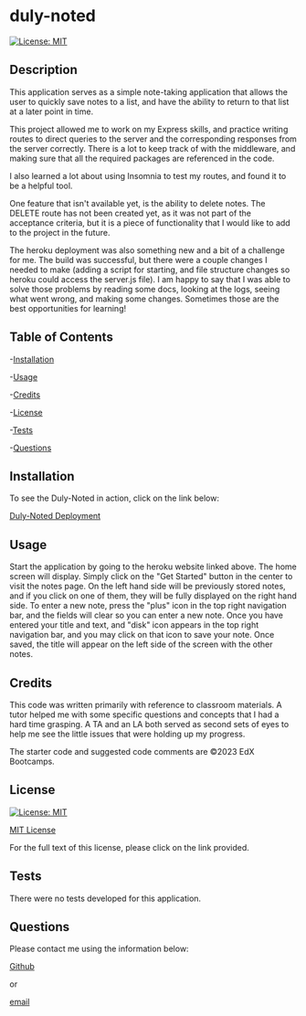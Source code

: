 # duly-noted

[![License: MIT](https://img.shields.io/badge/License-MIT-yellow.svg)](https://opensource.org/licenses/MIT)

## Description

This application serves as a simple note-taking application that allows the user to quickly save notes to a list, and have the ability to return to that list at a later point in time.

This project allowed me to work on my Express skills, and practice writing routes to direct queries to the server and the corresponding responses from the server correctly.  There is a lot to keep track of with the middleware, and making sure that all the required packages are referenced in the code.

I also learned a lot about using Insomnia to test my routes, and found it to be a helpful tool.

One feature that isn't available yet, is the ability to delete notes.  The DELETE route has not been created yet, as it was not part of the acceptance criteria, but it is a piece of functionality that I would like to add to the project in the future.

The heroku deployment was also something new and a bit of a challenge for me.  The build was successful, but there were a couple changes I needed to make (adding a script for starting, and file structure changes so heroku could access the server.js file).  I am happy to say that I was able to solve those problems by reading some docs, looking at the logs, seeing what went wrong, and making some changes.  Sometimes those are the best opportunities for learning!

## Table of Contents

-[Installation](#Installation)

-[Usage](#Usage)

-[Credits](#Credits)

-[License](#License)

-[Tests](#Tests)

-[Questions](#Questions)

## Installation

To see the Duly-Noted in action, click on the link below:

[Duly-Noted Deployment](https://duly-noted-note-taker.herokuapp.com)

## Usage

Start the application by going to the heroku website linked above.  The home screen will display.  Simply click on the "Get Started" button in the center to visit the notes page.  On the left hand side will be previously stored notes, and if you click on one of them, they will be fully displayed on the right hand side.  To enter a new note, press the "plus" icon in the top right navigation bar, and the fields will clear so you can enter a new note.  Once you have entered your title and text, and "disk" icon appears in the top right navigation bar, and you may click on that icon to save your note.  Once saved, the title will appear on the left side of the screen with the other notes.

## Credits

This code was written primarily with reference to classroom materials.  A tutor helped me with some specific questions and concepts that I had a hard time grasping.  A TA and an LA both served as second sets of eyes to help me see the little issues that were holding up my progress.

The starter code and suggested code comments are ©2023 EdX Bootcamps.

## License

[![License: MIT](https://img.shields.io/badge/License-MIT-yellow.svg)](https://opensource.org/licenses/MIT)

[MIT License](https://opensource.org/license/mit-0/)

For the full text of this license, please click on the link provided.

## Tests

There were no tests developed for this application.

## Questions

Please contact me using the information below:

[Github](https://github.com/lhardywilcox)

or

[email](motacycaryda@mac.com)